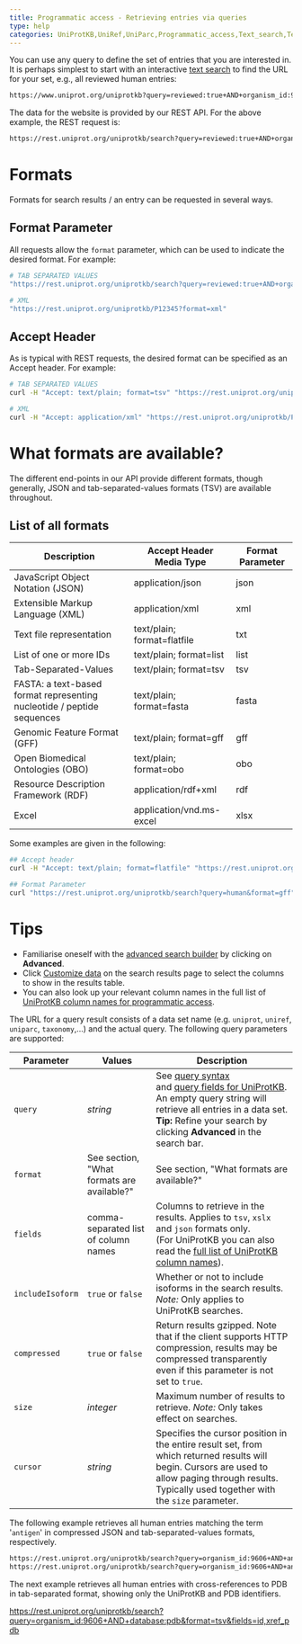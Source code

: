 ```yaml
---
title: Programmatic access - Retrieving entries via queries
type: help
categories: UniProtKB,UniRef,UniParc,Programmatic_access,Text_search,Technical,help
---
```


You can use any query to define the set of entries that you are interested in. It is perhaps simplest to start with an interactive [text search](https://www.uniprot.org/help/text%2Dsearch) to find the URL for your set, e.g., all reviewed human entries:
      
```bash
https://www.uniprot.org/uniprotkb?query=reviewed:true+AND+organism_id:9606
```

The data for the website is provided by our REST API. For the above example, the REST request is:

```bash
https://rest.uniprot.org/uniprotkb/search?query=reviewed:true+AND+organism_id:9606
```

# Formats

Formats for search results / an entry can be requested in several ways.
     
## Format Parameter
All requests allow the `format` parameter, which can be used to indicate the desired format. For example:

```bash
# TAB SEPARATED VALUES
"https://rest.uniprot.org/uniprotkb/search?query=reviewed:true+AND+organism_id:9606&format=tsv"

# XML
"https://rest.uniprot.org/uniprotkb/P12345?format=xml"
```
                                 
## Accept Header
As is typical with REST requests, the desired format can be specified as an Accept header. For example:

```bash
# TAB SEPARATED VALUES
curl -H "Accept: text/plain; format=tsv" "https://rest.uniprot.org/uniprotkb/search?query=reviewed:true+AND+organism_id:9606"

# XML
curl -H "Accept: application/xml" "https://rest.uniprot.org/uniprotkb/P12345"
```
                   
# What formats are available?

The different end-points in our API provide different formats, though generally, JSON and tab-separated-values formats (TSV) are
available throughout. 

## List of all formats

| Description | Accept Header Media Type | Format Parameter |
|-----|-----|-----|
|JavaScript Object Notation (JSON) |application/json|json|
|Extensible Markup Language (XML) |application/xml|xml|
|Text file representation|text/plain; format=flatfile|txt|
|List of one or more IDs|text/plain; format=list|list|
|Tab-Separated-Values|text/plain; format=tsv|tsv|
|FASTA: a text-based format representing nucleotide / peptide sequences|text/plain; format=fasta|fasta|
|Genomic Feature Format (GFF) |text/plain; format=gff|gff|
|Open Biomedical Ontologies (OBO) |text/plain; format=obo|obo|
|Resource Description Framework (RDF)|application/rdf+xml|rdf|
|Excel|application/vnd.ms-excel|xlsx|

Some examples are given in the following:               

```bash
## Accept header
curl -H "Accept: text/plain; format=flatfile" "https://rest.uniprot.org/uniprotkb/P12345"

## Format Parameter 
curl "https://rest.uniprot.org/uniprotkb/search?query=human&format=gff"
```

# Tips

*   Familiarise oneself with the [advanced search builder](http://www.uniprot.org/help/advanced_search) by clicking on **Advanced**.
*   Click [Customize data](http://www.uniprot.org/help/customize) on the search results page to select the columns to show in the results table.
*   You can also look up your relevant column names in the full list of [UniProtKB column names for programmatic access](http://www.uniprot.org/help/uniprotkb_column_names).

The URL for a query result consists of a data set name (e.g. `uniprot`, `uniref`, `uniparc`, `taxonomy`,...) and the actual query. The following query parameters are supported:
          
|Parameter|Values|Description|
|---------|------|-----------|
|`query`|_string_| See [query syntax](https://www.uniprot.org/help/text-search) <br> and [query fields for UniProtKB](http://www.uniprot.org/help/query-fields). <br>An empty query string will retrieve all entries in a data set. **Tip:** Refine your search by clicking **Advanced** in the search bar.|
|`format`|See section, "What formats are available?"|See section, "What formats are available?"|
|`fields`|comma-separated list of column names|Columns to retrieve in the results. Applies to `tsv`, `xslx` and `json` formats only. <br>(For UniProtKB you can also read the [full list of UniProtKB column names](https://www.uniprot.org/help/uniprotkb_column_names)).|
|`includeIsoform`|`true` or `false`|Whether or not to include isoforms in the search results. *Note:* Only applies to UniProtKB searches.|
|`compressed`|`true` or `false`| Return results gzipped. Note that if the client supports HTTP compression, results may be compressed transparently even if this parameter is not set to `true`.|
|`size`|_integer_|Maximum number of results to retrieve. *Note:* Only takes effect on searches.|
|`cursor`|_string_|Specifies the cursor position in the entire result set, from which returned results will begin. Cursors are used to allow paging through results. Typically used together with the `size` parameter.|

The following example retrieves all human entries matching the term '`antigen`' in compressed JSON and tab-separated-values formats, respectively.
                                                                                         
```bash
https://rest.uniprot.org/uniprotkb/search?query=organism_id:9606+AND+antigen&format=json&compressed=true
https://rest.uniprot.org/uniprotkb/search?query=organism_id:9606+AND+antigen&format=tsv&compressed=true
```

The next example retrieves all human entries with cross-references to PDB in tab-separated format, showing only the UniProtKB and PDB identifiers.

https://rest.uniprot.org/uniprotkb/search?query=organism_id:9606+AND+database:pdb&format=tsv&fields=id,xref_pdb
